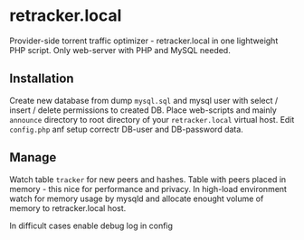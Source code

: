 # retracker.local
Provider-side torrent traffic optimizer - retracker.local in one lightweight PHP script.
Only web-server with PHP and MySQL needed.


## Installation
Create new database from dump `mysql.sql` and mysql user with select / insert / delete permissions to created DB.
Place web-scripts and mainly `announce` directory to root directory of your `retracker.local` virtual host.
Edit `config.php` anf setup correctr DB-user and DB-password data.

## Manage
Watch table `tracker` for new peers and hashes.
Table with peers placed in memory - this nice for performance and privacy.
In high-load environment watch for memory usage by mysqld and allocate enought volume of memory to retracker.local host.

In difficult cases enable debug log in config

